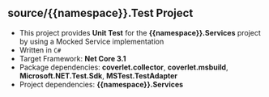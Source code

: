 
## source/{{namespace}}.Test Project

 - This project provides **Unit Test** for the **{{namespace}}.Services** project by using a Mocked Service implementation
 - Written in `C#`
 - Target Framework: **Net Core 3.1**
 - Package dependencies: **coverlet.collector**, **coverlet.msbuild**, **Microsoft.NET.Test.Sdk**, **MSTest.TestAdapter**
 - Project dependencies: **{{namespace}}.Services**
